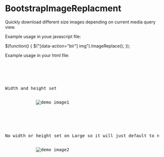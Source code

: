 BootstrapImageReplacment
========================

Quickly download different size images depending on current media query view. 

Example usage in youe javascript file: 

$(function() { 
    $("[data-action=\"bir\"] img").ImageReplace(); 
});


Example usage in your html file:
<pre>
<div class="row">
        <div class="col-md-6" data-action="bir">
            <p>Width and height set</p>
            <img data-xs-src="http://placehold.it/50&text=Extra Small" data-xs-width="50" data-xs-height="50"
                 data-sm-src="http://placehold.it/100&text=Small" data-sm-width="100" data-sm-height="100"
                 data-md-src="http://placehold.it/300&text=Medium" data-md-width="300" data-ms-height="300"
                 data-lg-src="http://placehold.it/500&text=Large" data-lg-width="500" data-lg-height="500"
                 src="" alt="demo image1">
        </div>
        <div class="col-md-6" data-action="bir">
            <p>No width or height set on Large so it will just default to natural size</p>
            <img data-xs-src="http://ads.weloveanycar.com/imagead/215040/800/front" data-xs-width="" data-xs-height=""
                 data-sm-src="http://placehold.it/100&text=Small" data-sm-width="" data-sm-height=""
                 data-md-src="http://placehold.it/300&text=Medium" data-md-width="" data-md-height=""
                 data-lg-src="http://placehold.it/500&text=Large" data-lg-width="" data-lg-height=""
                 src="" alt="demo image2" class="img-responsive" />
        </div>
    </div>
    </pre>

